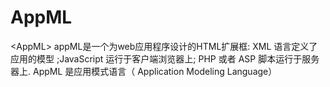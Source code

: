 # AppML
&lt;AppML> appML是一个为web应用程序设计的HTML扩展框:  XML 语言定义了应用的模型 ;JavaScript 运行于客户端浏览器上; PHP 或者 ASP 脚本运行于服务器上. AppML 是应用模式语言（ Application Modeling Language）
